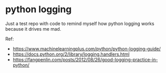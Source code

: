 # python logging

Just a test repo with code to remind myself how python logging works because it drives me mad.

Ref:
 * https://www.machinelearningplus.com/python/python-logging-guide/
 * https://docs.python.org/2/library/logging.handlers.html
 * https://fangpenlin.com/posts/2012/08/26/good-logging-practice-in-python/
